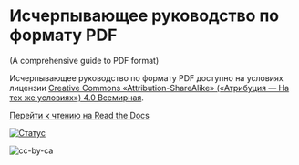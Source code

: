 # Исчерпывающее руководство по формату PDF

(A comprehensive guide to PDF format)

Исчерпывающее руководство по формату PDF доступно на условиях лицензии [Creative Commons «Attribution-ShareAlike» («Атрибуция — На тех же условиях») 4.0 Всемирная](href="http://creativecommons.org/licenses/by-sa/4.0/").


[Перейти к чтению на Read the Docs](http://comprehensive-guide-pdf-rus.readthedocs.org/)


[![Статус](https://readthedocs.org/projects/comprehensive-guide-pdf-rus/badge/?version=latest)](http://comprehensive-guide-pdf-rus.rtfd.org)

![cc-by-ca](https://i.creativecommons.org/l/by-sa/4.0/88x31.png "Лицензия Creative Commons ")
